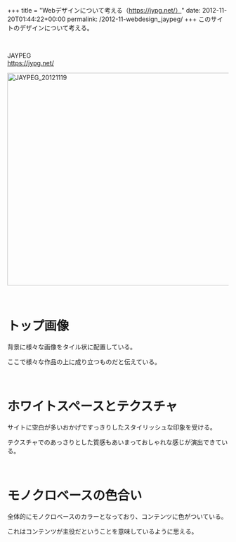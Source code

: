 +++
title = "Webデザインについて考える（https://jypg.net/）"
date: 2012-11-20T01:44:22+00:00
permalink: /2012-11-webdesign_jaypeg/
+++
このサイトのデザインについて考える。 

&nbsp; 

JAYPEG  
<https://jypg.net/> 

[<img style="background-image: none; border-bottom: 0px; border-left: 0px; padding-left: 0px; padding-right: 0px; display: block; float: none; margin-left: auto; border-top: 0px; margin-right: auto; border-right: 0px; padding-top: 0px" title="JAYPEG_20121119" border="0" alt="JAYPEG_20121119" src="http://5000164.jp/wp-content/uploads/2012/11/JAYPEG_20121119_thumb.png" width="627" height="484" />](http://5000164.jp/wp-content/uploads/2012/11/JAYPEG_20121119.png) 

&nbsp; 

# トップ画像

背景に様々な画像をタイル状に配置している。 

ここで様々な作品の上に成り立つものだと伝えている。 

&nbsp; 

# ホワイトスペースとテクスチャ

サイトに空白が多いおかげですっきりしたスタイリッシュな印象を受ける。 

テクスチャでのあっさりとした質感もあいまっておしゃれな感じが演出できている。 

&nbsp; 

# モノクロベースの色合い

全体的にモノクロベースのカラーとなっており、コンテンツに色がついている。 

これはコンテンツが主役だということを意味しているように思える。